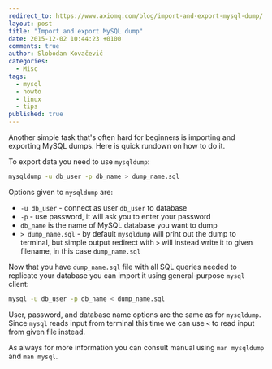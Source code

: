 ```yaml
---
redirect_to: https://www.axiomq.com/blog/import-and-export-mysql-dump/
layout: post
title: "Import and export MySQL dump"
date: 2015-12-02 10:44:23 +0100
comments: true
author: Slobodan Kovačević
categories:
  - Misc
tags:
  - mysql
  - howto
  - linux
  - tips
published: true
---
```


Another simple task that's often hard for beginners is importing and exporting MySQL dumps. Here is quick rundown on how to do it.

To export data you need to use `mysqldump`:


```sh
mysqldump -u db_user -p db_name > dump_name.sql
```

Options given to `mysqldump` are:

* `-u db_user` - connect as user `db_user` to database
* `-p` - use password, it will ask you to enter your password
* `db_name` is the name of MySQL database you want to dump
* `> dump_name.sql` - by default `mysqldump` will print out the dump to terminal, but simple output redirect with `>` will instead write it to given filename, in this case `dump_name.sql`

Now that you have `dump_name.sql` file with all SQL queries needed to replicate your database you can import it using general-purpose `mysql` client:

```sh
mysql -u db_user -p db_name < dump_name.sql
```

User, password, and database name options are the same as for `mysqldump`. Since `mysql` reads input from terminal this time we can use `<` to read input from given file instead.

As always for more information you can consult manual using `man mysqldump` and `man mysql`.
